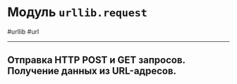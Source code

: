 # Модуль `urllib.request`
#urllib #url
***
## Отправка HTTP POST и GET запросов. Получение данных из URL-адресов.

